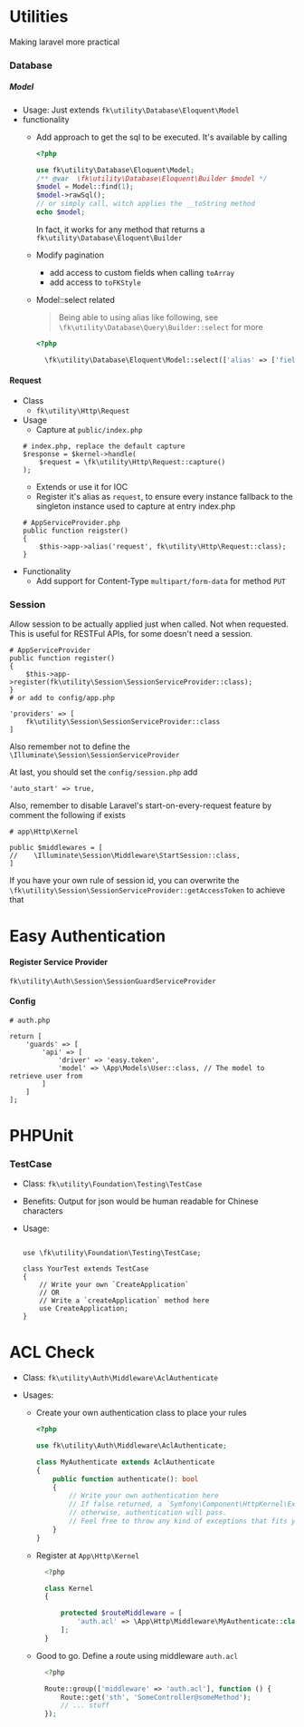 # Utilities
Making laravel more practical
### Database
##### Model

- Usage: Just extends `fk\utility\Database\Eloquent\Model`
- functionality
    - Add approach to get the sql to be executed.
        It's available by calling
        ```php
        <?php

        use fk\utility\Database\Eloquent\Model;
        /** @var  \fk\utility\Database\Eloquent\Builder $model */
        $model = Model::find(1);
        $model->rawSql();
        // or simply call, witch applies the __toString method
        echo $model;
        ```
        In fact, it works for any method that returns a `fk\utility\Database\Eloquent\Builder`

    - Modify pagination
        - add access to custom fields when calling `toArray`
        - add access to `toFKStyle`
    - Model::select related

        > Being able to using alias like following,
            see `\fk\utility\Database\Query\Builder::select` for more

        ```php
        <?php

          \fk\utility\Database\Eloquent\Model::select(['alias' => ['fields']]);
        ```

#### Request

- Class
    - `fk\utility\Http\Request`
- Usage
    - Capture at `public/index.php`
    ```
    # index.php, replace the default capture
    $response = $kernel->handle(
        $request = \fk\utility\Http\Request::capture()
    );
    ```
    - Extends or use it for IOC
    - Register it's alias as `request`,
      to ensure every instance fallback to the singleton instance
      used to capture at entry index.php
    ```#
    # AppServiceProvider.php
    public function reigster()
    {
        $this->app->alias('request', fk\utility\Http\Request::class);
    }
    ```
- Functionality
    - Add support for Content-Type `multipart/form-data` for method `PUT`

### Session
Allow session to be actually applied just when called. Not when requested.
This is useful for RESTFul APIs, for some doesn't need a session.
```
# AppServiceProvider
public function register()
{
    $this->app->register(fk\utility\Session\SessionServiceProvider::class);
}
# or add to config/app.php

'providers' => [
    fk\utility\Session\SessionServiceProvider::class
]
```
Also remember not to define the `\Illuminate\Session\SessionServiceProvider`

At last, you should set the `config/session.php` add
```
'auto_start' => true,
```

Also, remember to disable Laravel's start-on-every-request feature
by comment the following if exists
```
# app\Http\Kernel

public $middlewares = [
//    \Illuminate\Session\Middleware\StartSession::class,
]
```

If you have your own rule of session id,
you can overwrite the `\fk\utility\Session\SessionServiceProvider::getAccessToken`
to achieve that

# Easy Authentication

#### Register Service Provider

`fk\utility\Auth\Session\SessionGuardServiceProvider`

#### Config
```
# auth.php

return [
    'guards' => [
        'api' => [
            'driver' => 'easy.token',
            'model' => \App\Models\User::class, // The model to retrieve user from
        ]
    ]
];
```

# PHPUnit
### TestCase
- Class: `fk\utility\Foundation\Testing\TestCase`
- Benefits: Output for json would be
            human readable for Chinese characters
- Usage:

    ```

    use \fk\utility\Foundation\Testing\TestCase;

    class YourTest extends TestCase
    {
        // Write your own `CreateApplication`
        // OR
        // Write a `createApplication` method here
        use CreateApplication;
    }
    ```
# ACL Check

- Class: `fk\utility\Auth\Middleware\AclAuthenticate`
- Usages:

    - Create your own authentication class to place your rules

        ```php
        <?php

        use fk\utility\Auth\Middleware\AclAuthenticate;

        class MyAuthenticate extends AclAuthenticate
        {
            public function authenticate(): bool
            {
                // Write your own authentication here
                // If false returned, a `Symfony\Component\HttpKernel\Exception\AccessDeniedHttpException` exception will be thrown
                // otherwise, authentication will pass.
                // Feel free to throw any kind of exceptions that fits you
            }
        }
        ```

    - Register at `App\Http\Kernel`

        ```php
          <?php

          class Kernel
          {

              protected $routeMiddleware = [
                  'auth.acl' => \App\Http\Middleware\MyAuthenticate::class,
              ];
          }
        ```

    - Good to go. Define a route using middleware `auth.acl`

        ```php
          <?php

          Route::group(['middleware' => 'auth.acl'], function () {
              Route::get('sth', 'SomeController@someMethod');
              // ... stuff
          });

        ```
